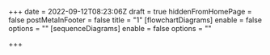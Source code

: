 +++
date = 2022-09-12T08:23:06Z
draft = true
hiddenFromHomePage = false
postMetaInFooter = false
title = "1"
[flowchartDiagrams]
enable = false
options = ""
[sequenceDiagrams]
enable = false
options = ""

+++
